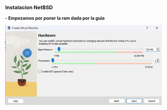 ### Instalacion NetBSD
**- Empezamos por poner la ram dada por la guia**

![Repositorio Github](Imagenes/Captura1.jpg)

